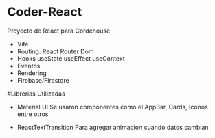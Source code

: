 # Coder-React

Proyecto de React para Cordehouse

- Vite
- Routing: React Router Dom
- Hooks useState useEffect useContext
- Eventos
- Rendering
- Firebase/Firestore

#Librerias Utilizadas
- Material UI
Se usaron componentes como el AppBar, Cards, Iconos entre otros

- ReactTextTransition 
Para agregar animacion cuando datos cambian


